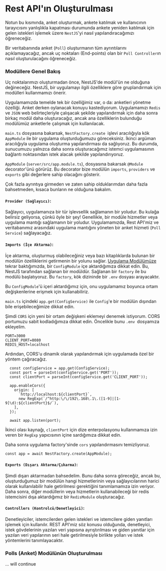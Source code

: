﻿# Rest API'ın Oluşturulması

Notun bu kısmında, anket oluşturmak, ankete katılmak ve kullanıcının tarayıcısını yanlışlıkla kapatması durumunda ankete yeniden katılmak için gelen istekleri işlemek üzere `NestJS`'yi nasıl yapılandıracağımızı öğreneceğiz.

Bir veritabanında anket (`Poll`) oluşturmanın tüm ayrıntılarını açıklamayacağız, ancak uç noktaları (End-points) olan bir `Poll Controller`ın nasıl oluşturulacağını öğreneceğiz.

### Modüllere Genel Bakış

Uç noktalarımızı oluşturmadan önce, NestJS'de modül'ün ne olduğuna değineceğiz. NestJS, bir uygulamayı ilgili özelliklere göre gruplandırmak için  modülleri kullanmamızı önerir.

Uygulamamızda temelde tek bir özelliğimiz var, o da:  anketleri yönetme özelliği. Anket derken oylanacak konuyu kastediyorum. Uygulamamızı `Redis` ve `JSON` web belirteçleriyle çalışacak şekilde yapılandırmak için daha sonra birkaç modül daha oluşturacağız, ancak ana özelliklerin bulunduğu modülümüz anketlerle çalışmak için kullanılacak.

`main.ts` dosyasına bakarsak, `NestFactory.create `işlevi aracılığıyla kök `AppModule` ile bir uygulama oluşturduğumuzu göreceksiniz. İkinci argüman aracılığıyla uygulama oluşturma yapılandırması da sağlıyoruz. Bu durumda, sunucumuzu yalnızca daha sonra oluşturacağımız istemci uygulamasının bağlantı noktasından istek alacak şekilde yapılandırıyoruz.

`AppModule` (`server/src/app.module.ts`), dosyasına bakarsak `@Module` decorator'ünü görürüz. Bu decorator bize modülün `imports`, `providers` ve `exports` gibi değerlere sahip olacağını gösterir.

Çok fazla ayrıntıya girmeden ve zaten sahip olduklarımdan daha fazla bahsetmeden, kısaca bunların ne olduğuna bakalım.

#### `Provider (Sağlayıcı)`:

Sağlayıcı, uygulamanıza bir tür işlevsellik sağlamanın bir yoludur. Bu kulağa belirsiz geliyorsa, çünkü öyle bir şey! Genellikle, bir modüle hizmetler veya uygulama mantığı sağlamanın bir yoludur. Uygulamamızda, Rest API'miz ve veritabanımız arasındaki uygulama mantığını yöneten bir anket hizmeti (`Poll Service`) sağlayacağız.

#### `Imports (İçe Aktarma)`:

İçe aktarma, oluşturmuş olabileceğiniz veya bazı kitaplıklarda bulunan bir modülün özelliklerini getirmenin bir yolunu sağlar. [Uygulama Modülümüze](AppModule) tekrar baktığımızda, bir `ConfigModule` içe aktardığımıza dikkat edin. Bu, NestJS tarafından sağlanan bir modüldür. Sağlanan bir `factory` ile bu modülü başlatıyoruz. Bu `factory`, kök dizininde bir `.env` dosyası arayacaktır.

Bu `ConfigModule`'ü içeri aktardığımız için, onu uygulamamız boyunca ortam değişkenlerine erişmek için kullanabiliriz.

`main.ts` içindeki `app.get(ConfigService)` ile `Config`'e bir modülün dışından bile erişebileceğimize dikkat edin.

Şimdi `CORS` için yeni bir ortam değişkeni eklemeyi denemek istiyorum. CORS portumuzu sabit kodladığımıza dikkat edin. Öncelikle bunu `.env `dosyamıza ekleyelim.

```
PORT=3000
CLIENT_PORT=8080
REDIS_HOST=localhost
```
Ardından, CORS'u dinamik olarak yapılandırmak için uygulamada özel bir yöntem çağıracağız.

```
  const configService = app.get(ConfigService);
  const port = parseInt(configService.get('PORT'));
  const clientPort = parseInt(configService.get('CLIENT_PORT'));

  app.enableCors({
    origin: [
      `http://localhost:${clientPort}`,
      new RegExp(`/^http:\/\/192\.168\.1\.([1-9]|[1-9]\d):${clientPort}$/`),
    ],
  });

  await app.listen(port);
```
İkinci olası kaynağı, `clientPort` için dize enterpolasyonu kullanmamıza izin veren bir `RegExp` yapıcısının içine sardığımıza dikkat edin.

Daha sonra uygulama factory'sinde `cors` yapılandırmasını temizliyoruz.

```
const app = await NestFactory.create(AppModule);
```

#### `Exports (Dışarı Aktarma/Çıkarma)`:

Şimdi dışarı aktarmadan bahsedelim. Bunu daha sonra göreceğiz, ancak bu, oluşturduğumuz bir modülün hangi hizmetlerinin veya sağlayıcılarının harici olarak kullanılabilir hale getirilmesi gerektiğini tanımlamamıza izin veriyor. Daha sonra, diğer modüllerin veya hizmetlerin kullanabileceği bir redis istemcisini dışa aktardığımız bir `RedisModule` oluşturacağız.

#### `Controllers (Kontrolcü/Denetleyici)`:

Denetleyiciler, istemcilerden gelen istekleri ve istemcilere giden yanıtları işlemek için kullanılır. REST API'miz söz konusu olduğunda, denetleyici, istek gövdelerinin yazılan veri yapısına ayrıştırılması ve giden yanıtlar için yazılan veri yapılarının seri hale getirilmesiyle birlikte yolları ve istek yöntemlerini tanımlayacaktır.

### Polls (Anket) Modülünün Oluşturulması

... will continue


